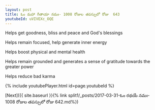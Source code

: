 ```yaml
---
layout: post
title: ఓం మహా గీతాయా నమః- 1008 రోజుల తపస్సులో రోజు  643
youtubeId: uVIVEXc_OQE
---
```

 
 
Helps get goodness, bliss and peace and God's blessings
 
Helps remain focused, help generate inner energy 
 
Helps boost physical and mental health 
 
Helps remain grounded and generates a sense of gratitude towards the greater power 
 
Helps reduce bad karma
 
 
 
 


{% include youtubePlayer.html id=page.youtubeId %}
 
[Next]({{ site.baseurl }}{% link  split1/_posts/2017-03-31-ఓం రథయే నమః- 1008 రోజుల తపస్సులో రోజు  642.md%})
 

